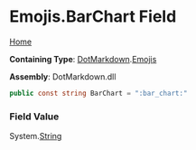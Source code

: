 # Emojis\.BarChart Field

[Home](../../../README.md)

**Containing Type**: [DotMarkdown](../../README.md)\.[Emojis](../README.md)

**Assembly**: DotMarkdown\.dll

```csharp
public const string BarChart = ":bar_chart:"
```

### Field Value

System\.[String](https://docs.microsoft.com/en-us/dotnet/api/system.string)